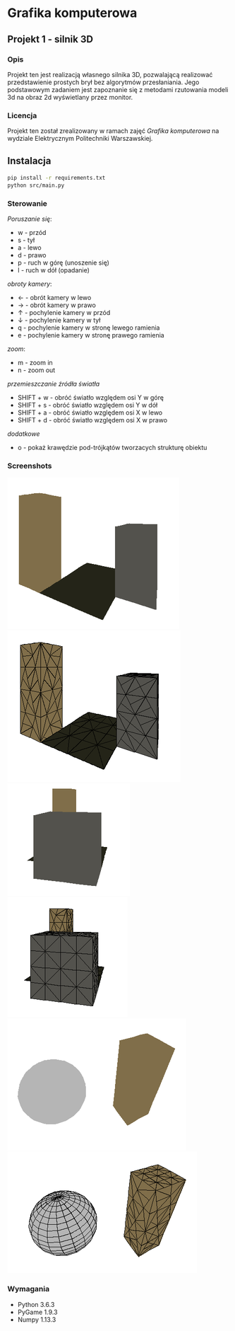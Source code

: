 # Grafika komputerowa 
## Projekt 1 - silnik 3D

### Opis
Projekt ten jest realizacją własnego silnika 3D, pozwalającą realizować
przedstawienie prostych brył bez algorytmów przesłaniania. Jego podstawowym 
zadaniem jest zapoznanie się z metodami rzutowania modeli 3d na obraz 2d
wyświetlany przez monitor.

### Licencja
Projekt ten został zrealizowany w ramach zajęć _Grafika komputerowa_ na wydziale 
Elektrycznym Politechniki Warszawskiej. 

## Instalacja
```bash
pip install -r requirements.txt
python src/main.py
```

### Sterowanie
*Poruszanie się*:
* w - przód
* s - tył
* a - lewo 
* d - prawo
* p - ruch w górę (unoszenie się)
* l - ruch w dół (opadanie)

*obroty kamery*:
* ← - obrót kamery w lewo
* → - obrót kamery w prawo
* ↑ - pochylenie kamery w przód
* ↓ - pochylenie kamery w tył
* q - pochylenie kamery w stronę lewego ramienia
* e - pochylenie kamery w stronę prawego ramienia

*zoom*:
* m - zoom in
* n - zoom out

*przemieszczanie źródła światła*
* SHIFT + w - obróć światło względem osi Y w górę
* SHIFT + s - obróć światło względem osi Y w dół
* SHIFT + a - obróć światło względem osi X w lewo
* SHIFT + d - obróć światło względem osi X w prawo

*dodatkowe*
* o - pokaż krawędzie pod-trójkątów tworzacych strukturę obiektu



### Screenshots
![screnshot](https://github.com/drapek/python_3D_engine/blob/master/docs/screenshot_1.png?raw=true)
![screnshot](https://github.com/drapek/python_3D_engine/blob/master/docs/screenshot_2.png?raw=true)
![screnshot](https://github.com/drapek/python_3D_engine/blob/master/docs/screenshot_3.png?raw=true)
![screnshot](https://github.com/drapek/python_3D_engine/blob/master/docs/screenshot_4.png?raw=true)
![screnshot](https://github.com/drapek/python_3D_engine/blob/master/docs/screenshot_5.png?raw=true)
![screnshot](https://github.com/drapek/python_3D_engine/blob/master/docs/screenshot_6.png?raw=true)

### Wymagania
* Python 3.6.3
* PyGame 1.9.3
* Numpy 1.13.3
